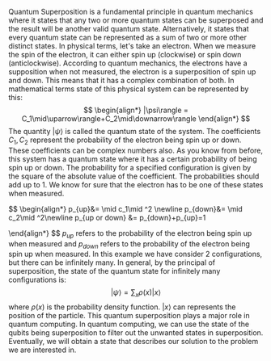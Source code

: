 Quantum Superposition is a fundamental principle in quantum mechanics where it states that any two or more quantum states can be superposed and the result will be another valid quantum state. Alternatively, it states that every quantum state can be represented as a sum of two or more other distinct states.
In physical terms, let's take an electron. When we measure the spin of the electron, it can either spin up (clockwise) or spin down (anticlockwise). According to quantum mechanics, the electrons have a supposition when not measured, the electron is a superposition of spin up and down. This means that it has a complex combination of both. 
In mathematical terms state of this physical system can be represented by this:
$$
\begin{align*}
|\psi\rangle = C_1\mid\uparrow\rangle+C_2\mid\downarrow\rangle
\end{align*}
$$
The quantity $|\psi\rangle$ is called the quantum state of the system. The coefficients $C_1, C_2$ represent the probability of the electron being spin up or down. These coefficients can be complex numbers also. As you know from before, this system has a quantum state where it has a certain probability of being spin up or down. The probability for a specified configuration is given by the square of the absolute value of the coefficient. The probabilities should add up to 1. We know for sure that the electron has to be one of these states when measured.

$$
\begin{align*}
p_{up}&= \mid c_1\mid ^2 \newline
p_{down}&= \mid c_2\mid ^2\newline
p_{up or down} &= p_{down}+p_{up}=1

\end{align*}
$$
$p_{up}$ refers to the probability of the electron being spin up when measured and $p_{down}$ refers to the probability of the electron being spin up when measured. In this example we have consider 2 configurations, but there can be infinitely many. In general, by the principal of superposition, the state of the quantum state for infinitely many configurations is:	
$$
|\psi\rangle = \sum_{x}\rho(x)|x\rangle
$$
where $\rho(x)$ is the probability density function. $|x\rangle$ can represents the position of the particle. This quantum superposition plays a major role in quantum computing. In quantum computing, we can use the state of the qubits being superposition to filter out the unwanted states in superposition.  Eventually, we will obtain a state that describes our solution to the problem we are interested in. 





